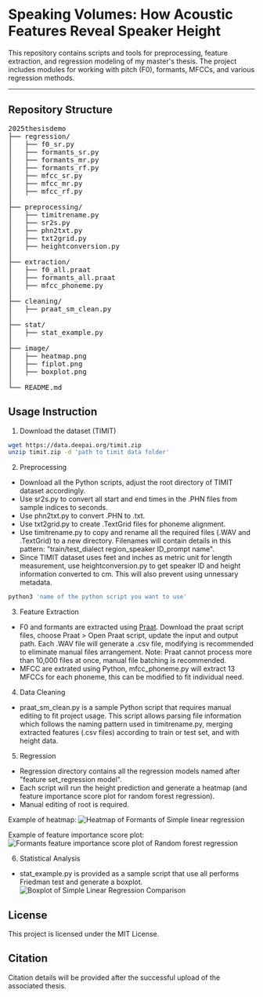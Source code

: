 # Speaking Volumes: How Acoustic Features Reveal Speaker Height

This repository contains scripts and tools for preprocessing, feature extraction, and regression modeling of my master's thesis.
The project includes modules for working with pitch (F0), formants, MFCCs, and various regression methods.

---

## Repository Structure

<pre>
2025thesisdemo
├── regression/
│   ├── f0_sr.py
│   ├── formants_sr.py
│   ├── formants_mr.py
│   ├── formants_rf.py
│   ├── mfcc_sr.py
│   ├── mfcc_mr.py
│   ├── mfcc_rf.py
│
├── preprocessing/
│   ├── timitrename.py
│   ├── sr2s.py
│   ├── phn2txt.py
│   ├── txt2grid.py
│   ├── heightconversion.py
│
├── extraction/
│   ├── f0_all.praat
│   ├── formants_all.praat
│   ├── mfcc_phoneme.py
│
├── cleaning/
│   ├── praat_sm_clean.py
│
├── stat/
│   ├── stat_example.py
│
├── image/
│   ├── heatmap.png
│   ├── fiplot.png
│   ├── boxplot.png
│
└── README.md
</pre>

## Usage Instruction

1. Download the dataset (TIMIT)

```bash
wget https://data.deepai.org/timit.zip
unzip timit.zip -d 'path to timit data folder'
```

2. Preprocessing
  - Download all the Python scripts, adjust the root directory of TIMIT dataset accordingly.
  - Use sr2s.py to convert all start and end times in the .PHN files from sample indices to seconds.
  - Use phn2txt.py to convert .PHN to .txt.
  - Use txt2grid.py to create .TextGrid files for phoneme alignment.
  - Use timitrename.py to copy and rename all the required files (.WAV and .TextGrid) to a new directory. Filenames will contain details in this pattern: "train/test_dialect region_speaker ID_prompt name".
  - Since TIMIT dataset uses feet and inches as metric unit for length measurement, use heightconversion.py to get speaker ID and height information converted to cm. This will also prevent using unnessary metadata.

```bash
python3 'name of the python script you want to use'
```

3. Feature Extraction
  - F0 and formants are extracted using [Praat](https://www.fon.hum.uva.nl/praat/). Download the praat script files, choose Praat > Open Praat script, update the input and output path. Each .WAV file will generate a .csv file, modifying is recommended to eliminate manual files arrangement. Note: Praat cannot process more than 10,000 files at once, manual file batching is recommended.
  - MFCC are extrated using Python, mfcc_phoneme.py will extract 13 MFCCs for each phoneme, this can be modified to fit individual need.

4. Data Cleaning
  - praat_sm_clean.py is a sample Python script that requires manual editing to fit project usage. This script allows parsing file information which follows the naming pattern used in timitrename.py, merging extracted features (.csv files) according to train or test set, and with height data.

5. Regression
  - Regression directory contains all the regression models named after "feature set_regression model".
  - Each script will run the height prediction and generate a heatmap (and feature importance score plot for random forest regression).
  - Manual editing of root is required.

Example of heatmap:
![Heatmap of Formants of Simple linear regression](blob/main/image/heatmap.png)

Example of feature importance score plot:
![Formants feature importance score plot of Random forest regression](blob/main/image/fiplot.png)

6. Statistical Analysis
  - stat_example.py is provided as a sample script that use all performs Friedman test and generate a boxplot.
![Boxplot of Simple Linear Regression Comparison](blob/main/image/boxplot.png)

## License
This project is licensed under the MIT License.

## Citation
Citation details will be provided after the successful upload of the associated thesis.
